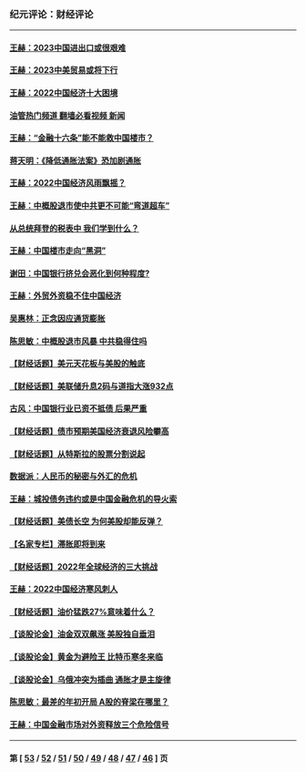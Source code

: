 ### 纪元评论：财经评论
---
#### [王赫：2023中国进出口或很艰难](../../pages/nsc1026/n13911515.md?02040330) 
#### [王赫：2023中美贸易或将下行](../../pages/nsc1026/n13899005.md?02040330) 
#### [王赫：2022中国经济十大困境](../../pages/nsc1026/n13883766.md?02040330) 
#### [油管热门频道 翻墙必看视频 新闻](ok?02040330)
#### [王赫：“金融十六条”能不能救中国楼市？](../../pages/nsc1026/n13868431.md?02040330) 
#### [蒋天明：《降低通胀法案》恐加剧通胀](../../pages/nsc1026/n13806996.md?02040330) 
#### [王赫：2022中国经济风雨飘摇？](../../pages/nsc1026/n13803207.md?02040330) 
#### [王赫：中概股退市使中共更不可能“弯道超车”](../../pages/nsc1026/n13802858.md?02040330) 
#### [从总统拜登的税表中 我们学到什么？](../../pages/nsc1026/n13773081.md?02040330) 
#### [王赫：中国楼市走向“黑洞”](../../pages/nsc1026/n13770647.md?02040330) 
#### [谢田：中国银行挤兑会恶化到何种程度?](../../pages/nsc1026/n13766965.md?02040330) 
#### [王赫：外贸外资稳不住中国经济](../../pages/nsc1026/n13753933.md?02040330) 
#### [吴惠林：正念因应通货膨胀](../../pages/nsc1026/n13750350.md?02040330) 
#### [陈思敏：中概股退市风暴 中共稳得住吗](../../pages/nsc1026/n13738978.md?02040330) 
#### [【财经话题】美元天花板与美股的触底](../../pages/nsc1026/n13736495.md?02040330) 
#### [【财经话题】美联储升息2码与道指大涨932点](../../pages/nsc1026/n13727377.md?02040330) 
#### [古风：中国银行业已资不抵债 后果严重](../../pages/nsc1026/n13726111.md?02040330) 
#### [【财经话题】债市预期美国经济衰退风险攀高](../../pages/nsc1026/n13698043.md?02040330) 
#### [【财经话题】从特斯拉的股票分割说起](../../pages/nsc1026/n13679733.md?02040330) 
#### [数据派：人民币的秘密与外汇的危机](../../pages/nsc1026/n13667092.md?02040330) 
#### [王赫：城投债务违约或是中国金融危机的导火索](../../pages/nsc1026/n13665322.md?02040330) 
#### [【财经话题】美债长空 为何美股却能反弹？](../../pages/nsc1026/n13665895.md?02040330) 
#### [【名家专栏】滞胀即将到来](../../pages/nsc1026/n13658171.md?02040330) 
#### [【财经话题】2022年全球经济的三大挑战](../../pages/nsc1026/n13654423.md?02040330) 
#### [王赫：2022中国经济寒风刺人](../../pages/nsc1026/n13651403.md?02040330) 
#### [【财经话题】油价猛跌27%意味着什么？](../../pages/nsc1026/n13648767.md?02040330) 
#### [【谈股论金】油金双双飙涨 美股独自垂泪](../../pages/nsc1026/n13631742.md?02040330) 
#### [【谈股论金】黄金为避险王 比特币寒冬来临](../../pages/nsc1026/n13600406.md?02040330) 
#### [【谈股论金】乌俄冲突为插曲 通胀才是主旋律](../../pages/nsc1026/n13576797.md?02040330) 
#### [陈思敏：最差的年初开局 A股的脊梁在哪里？](../../pages/nsc1026/n13558359.md?02040330) 
#### [王赫：中国金融市场对外资释放三个危险信号](../../pages/nsc1026/n13546389.md?02040330) 

---
#### 第 [ [53](./53.md?02040330) / [52](./52.md?02040330) / [51](./51.md?02040330) / [50](./50.md?02040330) / [49](./49.md?02040330) / [48](./48.md?02040330) / [47](./47.md?02040330) / [46](./46.md?02040330) ] 页
